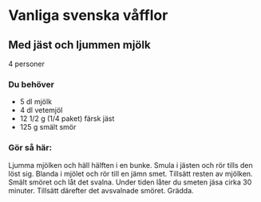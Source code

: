 # Vanliga svenska våfflor

## Med jäst och ljummen mjölk

4 personer

### Du behöver
* 5 dl mjölk
* 4 dl vetemjöl
* 12 1/2 g (1/4 paket) färsk jäst
* 125 g smält smör

### Gör så här:
Ljumma mjölken och häll hälften i en bunke. Smula i jästen och rör tills den löst sig. Blanda i mjölet och rör till en jämn smet. Tillsätt resten av mjölken. Smält smöret och låt det svalna. Under tiden låter du smeten jäsa cirka 30 minuter. Tillsätt därefter det avsvalnade smöret. Grädda.
